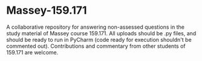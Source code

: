# Massey-159.171
A collaborative repository for answering non-assessed questions in the study material of Massey course 159.171. All uploads should be .py files, and should be ready to run in PyCharm (code ready for execution shouldn't be commented out). Contributions and commentary from other students of 159.171 are welcome. 
